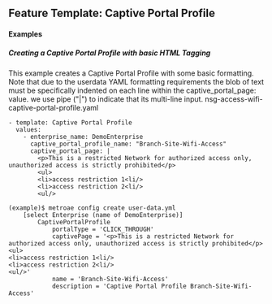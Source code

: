## Feature Template: Captive Portal Profile
#### Examples

##### Creating a Captive Portal Profile with basic HTML Tagging
This example creates a Captive Portal Profile with some basic formatting. Note that due to the userdata YAML formatting requirements the blob of text must be specifically indented on each line within the captive_portal_page: value. we use pipe ("|") to indicate that its multi-line input.  nsg-access-wifi-captive-portal-profile.yaml
```
- template: Captive Portal Profile
  values:
    - enterprise_name: DemoEnterprise
      captive_portal_profile_name: "Branch-Site-Wifi-Access"
      captive_portal_page: |
        <p>This is a restricted Network for authorized access only, unauthorized access is strictly prohibited</p>
        <ul>
        <li>access restriction 1<li/>
        <li>access restriction 2<li/>
        <ul/>

```
```
(example)$ metroae config create user-data.yml
    [select Enterprise (name of DemoEnterprise)]
        CaptivePortalProfile
            portalType = 'CLICK_THROUGH'
            captivePage = '<p>This is a restricted Network for authorized access only, unauthorized access is strictly prohibited</p>
<ul>
<li>access restriction 1<li/>
<li>access restriction 2<li/>
<ul/>'
            name = 'Branch-Site-Wifi-Access'
            description = 'Captive Portal Profile Branch-Site-Wifi-Access'

```

